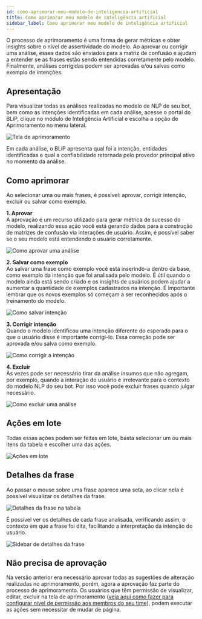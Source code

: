 ```yaml
---
id: como-aprimorar-meu-modelo-de-inteligencia-artificial
title: Como aprimorar meu modelo de inteligência artificial
sidebar_label: Como aprimorar meu modelo de inteligência artificial
---
```


O processo de aprimoramento é uma forma de gerar métricas e obter insights sobre o nível de assertividade do modelo. Ao aprovar ou corrigir uma análise, esses dados são enviados para a matriz de confusão e ajudam a entender se as frases estão sendo entendidas corretamente pelo modelo. Finalmente, análises corrigidas podem ser aprovadas e/ou salvas como exemplo de intenções.

## Apresentação

Para visualizar todas as análises realizadas no modelo de NLP de seu bot, bem como as intenções identificadas em cada análise, acesse o portal do BLiP, clique no módulo de Inteligência Artificial e escolha a opção de Aprimoramento no menu lateral.

![Tela de aprimoramento](/img/ai/nlp/como-aprimorar-meu-modelo-de-inteligencia-artificial-1.png)

Em cada análise, o BLiP apresenta qual foi a intenção, entidades identificadas e qual a confiabilidade retornada pelo provedor principal ativo no momento da análise.

## Como aprimorar

Ao selecionar uma ou mais frases, é possível: aprovar, corrigir intenção, excluir ou salvar como exemplo.

**1. Aprovar**  
A aprovação é um recurso utilizado para gerar métrica de sucesso do modelo, realizando essa ação você está gerando dados para a construção de matrizes de confusão via interações de usuário. Assim, é possível saber se o seu modelo está entendendo o usuário corretamente.

![Como aprovar uma análise](/img/ai/nlp/como-aprimorar-meu-modelo-de-inteligencia-artificial-2.png)

**2. Salvar como exemplo**  
Ao salvar uma frase como exemplo você está inserindo-a dentro da base, como exemplo da intenção que foi analisada pelo modelo. É útil quando o modelo ainda está sendo criado e os insights de usuários podem ajudar a aumentar a quantidade de exemplos cadastrados na intenção.  É importante lembrar que os novos exemplos só começam a ser reconhecidos após o treinamento do modelo.

![Como salvar intenção](/img/ai/nlp/como-aprimorar-meu-modelo-de-inteligencia-artificial-3.png)

**3. Corrigir intenção**  
Quando o modelo  identificou uma intenção diferente do esperado para o que o usuário disse é importante corrigi-lo. Essa correção pode ser aprovada e/ou salva como exemplo.

![Como corrigir a intenção](/img/ai/nlp/como-aprimorar-meu-modelo-de-inteligencia-artificial-4.png)

**4. Excluir**  
Às vezes pode ser necessário tirar da análise insumos que não agregam, por exemplo, quando a interação do usuário é irrelevante para o contexto do modelo NLP do seu bot. Por isso você pode excluir frases quando julgar necessário.

![Como excluir uma análise](/img/ai/nlp/como-aprimorar-meu-modelo-de-inteligencia-artificial-5.png)

## Ações em lote

Todas essas ações podem ser feitas em lote, basta selecionar um ou mais itens da tabela e escolher uma das ações.

![Ações em lote](/img/ai/nlp/como-aprimorar-meu-modelo-de-inteligencia-artificial-6.png)

## Detalhes da frase

Ao passar o mouse sobre uma frase aparece uma seta, ao clicar nela é possível visualizar os detalhes da frase.

![Detalhes da frase na tabela](/img/ai/nlp/como-aprimorar-meu-modelo-de-inteligencia-artificial-7.png)

É possível ver os detalhes de cada frase analisada, verificando assim, o contexto em que a frase foi dita, facilitando a interpretação da intenção do usuário.

![Sidebar de detalhes da frase](/img/ai/nlp/como-aprimorar-meu-modelo-de-inteligencia-artificial-8.png)

## Não precisa de aprovação

Na versão anterior era necessário aprovar todas as sugestões de alteração realizadas no aprimoramento, porém, agora a aprovação faz parte do processo de aprimoramento. Os usuários que têm permissão de visualizar, editar, excluir na tela de aprimoramento ([veja aqui como fazer para configurar nível de permissão aos membros do seu time](https://help.blip.ai/docs/management/gerenciando-permissoes-acesso-equipe/)), podem executar as ações sem necessitar de mudar de página.


<!-- Rating frame -->
<script type="text/javascript" src="/scripts/rating.js"></script>